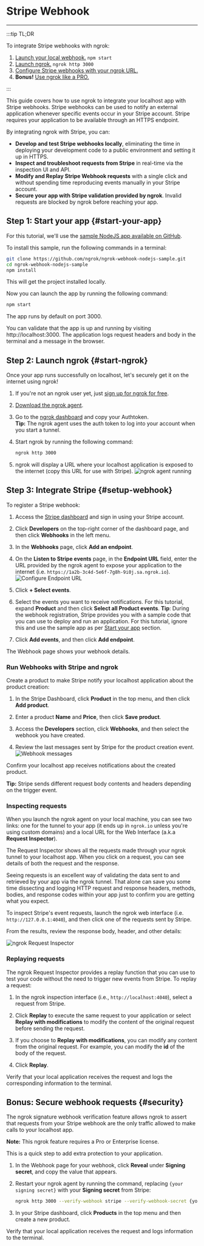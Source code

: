 # Stripe Webhook
------------

:::tip TL;DR

To integrate Stripe webhooks with ngrok:
1. [Launch your local webhook.](#start-your-app) `npm start`
1. [Launch ngrok.](#start-ngrok) `ngrok http 3000`
1. [Configure Stripe webhooks with your ngrok URL.](#setup-webhook)
1. **Bonus!** [Use ngrok like a PRO.](#security)

:::


This guide covers how to use ngrok to integrate your localhost app with Stripe webhooks.
Stripe webhooks can be used to notify an external application whenever specific events occur in your Stripe account. Stripe requires your application to be available through an HTTPS endpoint.

By integrating ngrok with Stripe, you can:

- **Develop and test Stripe webhooks locally**, eliminating the time in deploying your development code to a public environment and setting it up in HTTPS.
- **Inspect and troubleshoot requests from Stripe** in real-time via the inspection UI and API.
- **Modify and Replay Stripe Webhook requests** with a single click and without spending time reproducing events manually in your Stripe account.
- **Secure your app with Stripe validation provided by ngrok**. Invalid requests are blocked by ngrok before reaching your app.


## **Step 1**: Start your app {#start-your-app}

For this tutorial, we'll use the [sample NodeJS app available on GitHub](https://github.com/ngrok/ngrok-webhook-nodejs-sample). 

To install this sample, run the following commands in a terminal:

```bash
git clone https://github.com/ngrok/ngrok-webhook-nodejs-sample.git
cd ngrok-webhook-nodejs-sample
npm install
```

This will get the project installed locally.

Now you can launch the app by running the following command: 

```bash
npm start
```

The app runs by default on port 3000. 

You can validate that the app is up and running by visiting http://localhost:3000. The application logs request headers and body in the terminal and a message in the browser.


## **Step 2**: Launch ngrok {#start-ngrok}

Once your app runs successfully on localhost, let's securely get it on the internet using ngrok! 

1. If you're not an ngrok user yet, just [sign up for ngrok for free](https://ngrok.com/signup).

1. [Download the ngrok agent](https://ngrok.com/download).

1. Go to the [ngrok dashboard](https://dashboard.ngrok.com) and copy your Authtoken. <br />
    **Tip:** The ngrok agent uses the auth token to log into your account when you start a tunnel.
    
1. Start ngrok by running the following command:
    ```bash
    ngrok http 3000
    ```

1. ngrok will display a URL where your localhost application is exposed to the internet (copy this URL for use with Stripe).
    ![ngrok agent running](/img/integrations/launch_ngrok_tunnel.png)


## **Step 3**: Integrate  Stripe {#setup-webhook}


To register a Stripe webhook:

1. Access the [Stripe dashboard](https://dashboard.stripe.com/) and sign in using your Stripe account.

1. Click **Developers** on the top-right corner of the dashboard page, and then click **Webhooks** in the left menu.

1. In the **Webhooks** page, click **Add an endpoint**.

1. On the **Listen to Stripe events** page, in the **Endpoint URL** field, enter the URL provided by the ngrok agent to expose your application to the internet (i.e. `https://1a2b-3c4d-5e6f-7g8h-9i0j.sa.ngrok.io`).
    ![Configure Endpoint URL](img/ngrok_url_configuration_stripe.png)

1. Click **+ Select events**. 

1. Select the events you want to receive notifications. For this tutorial, expand **Product** and then click **Select all Product events**.
    **Tip**: During the webhook registration, Stripe provides you with a sample code that you can use to deploy and run an application. For this tutorial, ignore this and use the sample app as per [Start your app](#start-your-app) section.

1. Click **Add events**, and then click **Add endpoint**.

The Webhook page shows your webhook details.


### Run Webhooks with Stripe and ngrok

Create a product to make Stripe notify your localhost application about the product creation:

1. In the Stripe Dashboard, click **Product** in the top menu, and then click **Add product**.

1. Enter a product **Name** and **Price**, then click **Save product**.

1. Access the **Developers** section, click **Webhooks**, and then select the webhook you have created.

1. Review the last messages sent by Stripe for the product creation event.
    ![Webhook messages](img/review_webhook_message_stripe.png)

Confirm your localhost app receives notifications about the created product.

**Tip:** Stripe sends different request body contents and headers depending on the trigger event.


### Inspecting requests

When you launch the ngrok agent on your local machine, you can see two links: one for the tunnel to your app (it ends up in `ngrok.io` unless you're using custom domains) and a local URL for the Web Interface (a.k.a **Request Inspector**).

The Request Inspector shows all the requests made through your ngrok tunnel to your localhost app. When you click on a request, you can see details of both the request and the response.

Seeing requests is an excellent way of validating the data sent to and retrieved by your app via the ngrok tunnel. That alone can save you some time dissecting and logging HTTP request and response headers, methods, bodies, and response codes within your app just to confirm you are getting what you expect.

To inspect Stripe's event requests, launch the ngrok web interface (i.e. `http://127.0.0.1:4040`), and then click one of the requests sent by Stripe.

From the results, review the response body, header, and other details:

![ngrok Request Inspector](img/ngrok_introspection_stripe_hooks.png)


### Replaying requests

The ngrok Request Inspector provides a replay function that you can use to test your code without the need to trigger new events from Stripe. To replay a request:

1. In the ngrok inspection interface (i.e., `http://localhost:4040`), select a request from Stripe.

1. Click **Replay** to execute the same request to your application or select **Replay with modifications** to modify the content of the original request before sending the request.

1. If you choose to **Replay with modifications**, you can modify any content from the original request. For example, you can modify the **id** of the body of the request.

1. Click **Replay**.

Verify that your local application receives the request and logs the corresponding information to the terminal.


## **Bonus**: Secure webhook requests {#security}

The ngrok signature webhook verification feature allows ngrok to assert that requests from your Stripe webhook are the only traffic allowed to make calls to your localhost app.

**Note:** This ngrok feature requires a Pro or Enterprise license.

This is a quick step to add extra protection to your application.

1. In the Webhook page for your webhook, click **Reveal** under **Signing secret**, and copy the value that appears.

1. Restart your ngrok agent by running the command, replacing `{your signing secret}` with your **Signing secret** from Stripe:
    ```bash
    ngrok http 3000 --verify-webhook stripe --verify-webhook-secret {your signing secret}
    ```

1. In your Stripe dashboard, click **Products** in the top menu and then create a new product.

Verify that your local application receives the request and logs information to the terminal.


